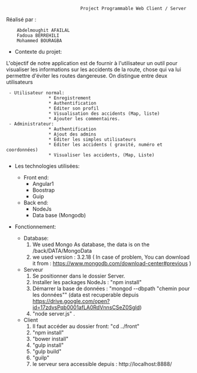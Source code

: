                                 Project Programmable Web Client / Server


Réalisé par :

        Abdelmoughit AFAILAL
        Fadoua BERREHILI
        Mohammed BOURAGBA
        
- Contexte du projet:

L'objectif de notre application est de fournir à l'utilisateur un outil pour visualiser les informations 
sur les accidents de la route, chose qui va lui permettre d'éviter les routes dangereuse.
	On distingue entre deux utilisateurs
  
	 - Utilisateur normal:
                    * Enregistrement
                    * Authentification
                    * Editer son profil
                    * Visualisation des accidents (Map, liste)
                    * Ajouter les commentaires.
	 - Administrateur:
                    * Authentification
                    * Ajout des admins
                    * Editer les simples utilisateurs
                    * Editer les accidents ( gravité, numéro et coordonnées)
                    * Visualiser les accidents, (Map, Liste)

- Les technologies utilisées:

     - Front end:
          * Angular1
          * Boostrap 
          * Guip
     - Back end:
          * NodeJs
          * Data base (Mongodb) 

- Fonctionnement:
     - Database: 
         1) We used Mongo As database, the data is on the /back/DATA/MongoData
         2) we used version : 3.2.18 ( In case of problem, You can download it from : https://www.mongodb.com/download-center#previous )
    - Serveur 
         1) Se positionner dans le dossier Server.
         2) Installer les packages NodeJs : "npm install"
         3) Démarrer la base de données : "mongod --dbpath "chemin pour les données"" (data est recuperable depuis https://drive.google.com/open?id=17zdvsPqb0001afLA0RdVnnsCSeZ0SgId)
         4) "node server.js" .
     - Client
         1) Il faut accéder au dossier front: "cd ../front"
         2) "npm install"
         3) "bower install"
         4) "gulp install"
         6) "gulp build"
         7) "guilp"
         8) le serveur sera accessible depuis : http://localhost:8888/
